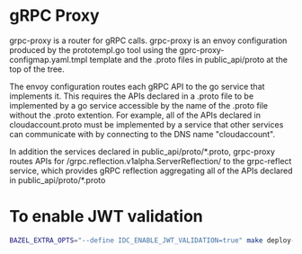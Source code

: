 <!--INTEL CONFIDENTIAL-->
<!--Copyright (C) 2023 Intel Corporation-->
# gRPC Proxy

grpc-proxy is a router for gRPC calls. grpc-proxy is an envoy
configuration produced by the prototempl.go tool using the
gprc-proxy-configmap.yaml.tmpl template and the .proto files
in public_api/proto at the top of the tree.

The envoy configuration routes each gRPC API to the go
service that implements it. This requires the APIs
declared in a .proto file to be implemented by a go
service accessible by the name of the .proto file without
the .proto extention. For example, all of the APIs
declared in cloudaccount.proto must be implemented
by a service that other services can communicate with
by connecting to the DNS name "cloudaccount".

In addition the services declared in public_api/proto/\*.proto,
grpc-proxy routes APIs for /grpc.reflection.v1alpha.ServerReflection/
to the grpc-reflect service, which provides gRPC reflection
aggregating all of the APIs declared in public_api/proto/\*.proto

# To enable JWT validation 
```bash
BAZEL_EXTRA_OPTS="--define IDC_ENABLE_JWT_VALIDATION=true" make deploy-foundation
```